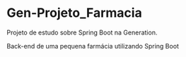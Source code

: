 # Gen-Projeto_Farmacia
Projeto de estudo sobre Spring Boot na Generation.

Back-end de uma pequena farmácia utilizando Spring Boot
